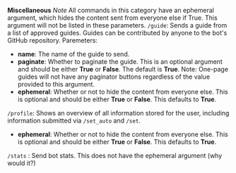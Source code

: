 **Miscellaneous**
*Note* All commands in this category have an ephemeral argument, which hides the content sent from everyone else if True. This argument will not be listed in these parameters.
`/guide`: Sends a guide from a list of approved guides. Guides can be contributed by anyone to the bot's GitHub repository.
Paremeters: 
- **name**: The name of the guide to send.
- **paginate**: Whether to paginate the guide. This is an optional argument and should be either __True__ or __False__. The default is __True__. Note: One-page guides will not have any paginator buttons regardless of the value provided to this argument.
- **ephemeral**: Whether or not to hide the content from everyone else. This is optional and should be either __True__ or __False__. This defaults to __True__.

`/profile`: Shows an overview of all information stored for the user, including information submitted via `/set_auto` and `/set`.
- **ephemeral**: Whether or not to hide the content from everyone else. This is optional and should be either __True__ or __False__. This defaults to __True__.

`/stats` : Send bot stats. This does not have the ephemeral argument (why would it?)
